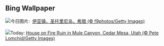 ## Bing Wallpaper
![](https://www.bing.com/th?id=OHR.OiaSantorini_ZH-CN0531650189_UHD.jpg&w=1000)今日图片: &nbsp;[伊亚镇，圣托里尼岛，希腊 (© f9photos/Getty Images)](https://www.bing.com/th?id=OHR.OiaSantorini_ZH-CN0531650189_UHD.jpg)
<br><br/>
![](https://www.bing.com/th?id=OHR.MuleCanyon_EN-US0527899523_UHD.jpg&w=1000)Today: [House on Fire Ruin in Mule Canyon, Cedar Mesa, Utah (© Pete Lomchid/Getty Images)](https://www.bing.com/th?id=OHR.MuleCanyon_EN-US0527899523_UHD.jpg)
<br><br/>
